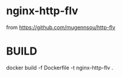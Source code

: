 # nginx-http-flv
from https://github.com/mugennsou/http-flv

# BUILD
docker build -f Dockerfile -t nginx-http-flv .

